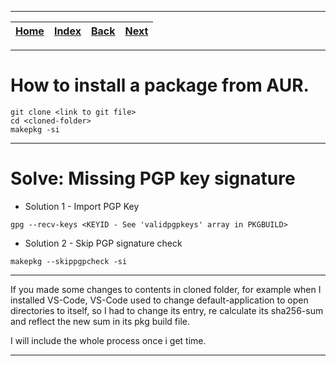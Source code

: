 
---

| [Home](/README.md) | [Index](./README.md) | [Back](./1_clone_and_build_linux_kernel_from_source_install_or_uninstall.md) | [Next](./3_start_or_stop_or_enable_or_diable_systemd_services.md) |
| :---: | :---: | :---: | :---: |

---
# How to install a package from AUR.

```shell
git clone <link to git file>
cd <cloned-folder>
makepkg -si
```

---

# Solve: Missing PGP key signature

* Solution 1 - Import PGP Key

```shell
gpg --recv-keys <KEYID - See 'validpgpkeys' array in PKGBUILD>
```

* Solution 2 - Skip PGP signature check

```shell
makepkg --skippgpcheck -si
```

---

If you made some changes to contents in cloned folder, for example when I installed VS-Code, VS-Code used to change default-application to open directories to itself, so I had to change its entry, re calculate its sha256-sum and reflect the new sum in its pkg build file.

I will include the whole process once i get time.

---
